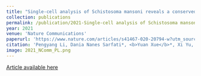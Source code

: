 ```yaml
---
title: "Single-cell analysis of Schistosoma mansoni reveals a conserved genetic program controlling germline stem cell fate"
collection: publications
permalink: /publication/2021-Single-cell analysis of Schistosoma mansoni reveals a conserved genetic program controlling germline stem cell fate
year: 2021
venue: 'Nature Communications'
paperurl: 'https://www.nature.com/articles/s41467-020-20794-w?utm_source=feedburner&utm_medium=feed&utm_campaign=Feed%3A+ncomms%2Frss%2Fcurrent+%28Nature+Communications+-+current%29'
citation: 'Pengyang Li, Dania Nanes Sarfati*, <b>Yuan Xue</b>*, Xi Yu, Alexander Joel Tarashansky, Stephen R Quake, Bo Wang'
image: 2021_NComm_PL.png
---
```

[Article available here](https://www.nature.com/articles/s41467-020-20794-w?utm_source=feedburner&utm_medium=feed&utm_campaign=Feed%3A+ncomms%2Frss%2Fcurrent+%28Nature+Communications+-+current%29)
